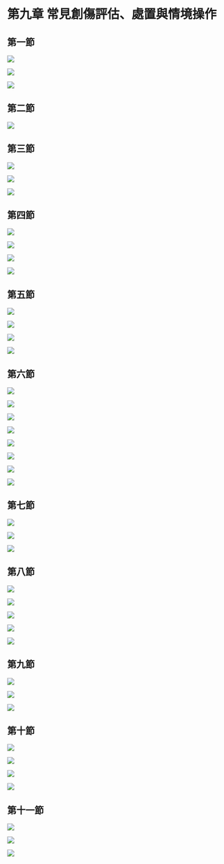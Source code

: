 # 第九章 常見創傷評估、處置與情境操作

## 第一節

![](.gitbook/assets/186.jpg)

![](.gitbook/assets/187.jpg)

![](.gitbook/assets/188.jpg)

## 第二節

![](.gitbook/assets/189.jpg)

## 第三節

![](.gitbook/assets/190.jpg)

![](.gitbook/assets/191.jpg)

![](.gitbook/assets/192.jpg)

## 第四節

![](.gitbook/assets/193.jpg)

![](.gitbook/assets/194.jpg)

![](.gitbook/assets/195.jpg)

![](.gitbook/assets/196.jpg)

## 第五節

![](.gitbook/assets/197.jpg)

![](.gitbook/assets/198.jpg)

![](.gitbook/assets/199.jpg)

![](.gitbook/assets/200.jpg)

## 第六節

![](.gitbook/assets/201.jpg)

![](.gitbook/assets/202.jpg)

![](.gitbook/assets/203.jpg)

![](.gitbook/assets/204.jpg)

![](.gitbook/assets/205.jpg)

![](.gitbook/assets/206.jpg)

![](.gitbook/assets/207.jpg)

![](.gitbook/assets/208.jpg)

## 第七節

![](.gitbook/assets/209.jpg)

![](.gitbook/assets/210.jpg)

![](.gitbook/assets/211.jpg)

## 第八節

![](.gitbook/assets/212.jpg)

![](.gitbook/assets/213.jpg)

![](.gitbook/assets/214.jpg)

![](.gitbook/assets/215.jpg)

![](.gitbook/assets/216.jpg)

## 第九節

![](.gitbook/assets/217.jpg)

![](.gitbook/assets/218.jpg)

![](.gitbook/assets/219.jpg)

## 第十節

![](.gitbook/assets/220.jpg)

![](.gitbook/assets/221.jpg)

![](.gitbook/assets/222.jpg)

![](.gitbook/assets/223.jpg)

## 第十一節

![](.gitbook/assets/224.jpg)

![](.gitbook/assets/225.jpg)

![](.gitbook/assets/226.jpg)



